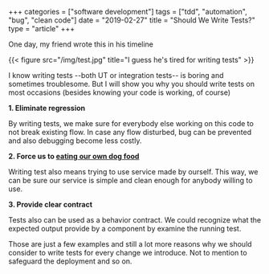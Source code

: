 +++
categories = ["software development"]
tags = ["tdd", "automation", "bug", "clean code"]
date = "2019-02-27"
title = "Should We Write Tests?"
type = "article"
+++

One day, my friend wrote this in his timeline

{{< figure src="/img/test.jpg" title="I guess he's tired for writing tests" >}}

I know writing tests --both UT or integration tests-- is boring and sometimes troublesome. But I will show you why you should write tests on most occasions (besides knowing your code is working, of course)

**1. Eliminate regression**

By writing tests, we make sure for everybody else working on this code to not break existing flow. In case any flow disturbed, bug can be prevented and also debugging become less costly.

**2. Force us to [eating our own dog food](https://en.wikipedia.org/wiki/Eating_your_own_dog_food)**

Writing test also means trying to use service made by ourself. This way, we can be sure our service is simple and clean enough for anybody willing to use.

**3. Provide clear contract**

Tests also can be used as a behavior contract. We could recognize what the expected output provide by a component by examine the running test.

Those are just a few examples and still a lot more reasons why we should consider to write tests for every change we introduce. Not to mention to safeguard the deployment and so on.
